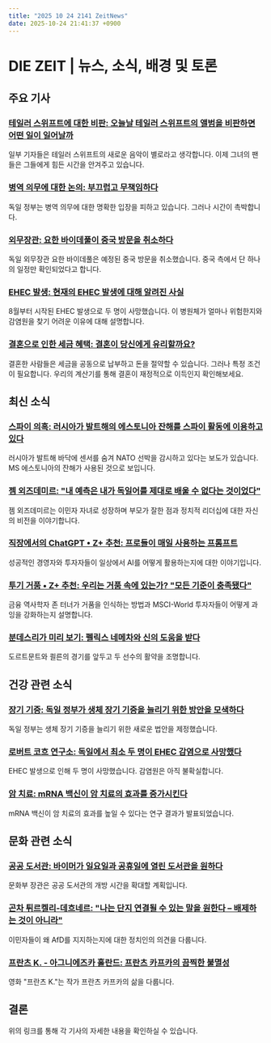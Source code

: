 ```yaml
---
title: "2025 10 24 2141 ZeitNews"
date: 2025-10-24 21:41:37 +0900
---
```


# DIE ZEIT | 뉴스, 소식, 배경 및 토론 
## 주요 기사 
### [테일러 스위프트에 대한 비판: 오늘날 테일러 스위프트의 앨범을 비판하면 어떤 일이 일어날까](https://www.zeit.de/2025/45/kritik-taylor-swift-pop-rezension-journalismus)   
일부 기자들은 테일러 스위프트의 새로운 음악이 별로라고 생각합니다. 이제 그녀의 팬들은 그들에게 힘든 시간을 안겨주고 있습니다.  
### [병역 의무에 대한 논의: 부끄럽고 무책임하다](https://www.zeit.de/politik/deutschland/2025-10/wehrpflicht-gedenken-gefallene-poppy-season-verteidigung-demokratie-gxe)   
독일 정부는 병역 의무에 대한 명확한 입장을 피하고 있습니다. 그러나 시간이 촉박합니다.  
### [외무장관: 요한 바이데풀이 중국 방문을 취소하다](https://www.zeit.de/politik/ausland/2025-10/aussenminister-johann-wadephul-reise-china-verschoben)   
독일 외무장관 요한 바이데풀은 예정된 중국 방문을 취소했습니다. 중국 측에서 단 하나의 일정만 확인되었다고 합니다.  
### [EHEC 발생: 현재의 EHEC 발생에 대해 알려진 사실](https://www.zeit.de/gesundheit/2025-10/ehec-ausbruch-infektion-erkrankung-kinder-tod-faq)   
8월부터 시작된 EHEC 발생으로 두 명이 사망했습니다. 이 병원체가 얼마나 위험한지와 감염원을 찾기 어려운 이유에 대해 설명합니다.  
### [결혼으로 인한 세금 혜택: 결혼이 당신에게 유리할까요?](https://www.zeit.de/arbeit/2025-10/steuervorteile-ehe-einkommen-ersparnis-rechner)    
결혼한 사람들은 세금을 공동으로 납부하고 돈을 절약할 수 있습니다. 그러나 특정 조건이 필요합니다. 우리의 계산기를 통해 결혼이 재정적으로 이득인지 확인해보세요.  
## 최신 소식  
### [스파이 의혹: 러시아가 발트해의 에스토니아 잔해를 스파이 활동에 이용하고 있다](https://www.zeit.de/politik/ausland/2025-10/ostsee-ms-estonia-russland-spionage)   
러시아가 발트해 바닥에 센서를 숨겨 NATO 선박을 감시하고 있다는 보도가 있습니다. MS 에스토니아의 잔해가 사용된 것으로 보입니다.  
### [젬 외즈데미르: "내 예측은 내가 독일어를 제대로 배울 수 없다는 것이었다"](https://www.zeit.de/politik/deutschland/2025-10/cem-oezdemir-migration-gastarbeiter-integration-gruene)   
젬 외즈데미르는 이민자 자녀로 성장하며 부모가 잘한 점과 정치적 리더십에 대한 자신의 비전을 이야기합니다.  
### [직장에서의 ChatGPT • Z+ 추천: 프로들이 매일 사용하는 프롬프트](https://www.zeit.de/arbeit/2025-09/chatgpt-alltag-kuenstliche-intelligenz-arbeit-tipps)   
성공적인 경영자와 투자자들이 일상에서 AI를 어떻게 활용하는지에 대한 이야기입니다.  
### [투기 거품 • Z+ 추천: 우리는 거품 속에 있는가? "모든 기준이 충족됐다"](https://www.zeit.de/geld/2025-10/spekulationsblasen-boerse-bitcoin-aktien-kuenstliche-intelligenz-john-turner)   
금융 역사학자 존 터너가 거품을 인식하는 방법과 MSCI-World 투자자들이 어떻게 과잉을 강화하는지 설명합니다.  
### [분데스리가 미리 보기: 펠릭스 네메차와 신의 도움을 받다](https://www.zeit.de/sport/2025-10/felix-nmecha-gott-borussia-dortmund-bundesliga-vincent-kompany)    
도르트문트와 쾰른의 경기를 앞두고 두 선수의 활약을 조명합니다.  
## 건강 관련 소식  
### [장기 기증: 독일 정부가 생체 장기 기증을 늘리기 위한 방안을 모색하다](https://www.zeit.de/gesundheit/2025-10/bundesregierung-organspende-gesetz-aenderung-lebendspende-niere-leber)   
독일 정부는 생체 장기 기증을 늘리기 위한 새로운 법안을 제정했습니다.  
### [로버트 코흐 연구소: 독일에서 최소 두 명이 EHEC 감염으로 사망했다](https://www.zeit.de/gesundheit/2025-10/ehec-robert-koch-institut-infektion-tot)   
EHEC 발생으로 인해 두 명이 사망했습니다. 감염원은 아직 불확실합니다.  
### [암 치료: mRNA 백신이 암 치료의 효과를 증가시킨다](https://www.zeit.de/gesundheit/2025-10/krebsmedizin-mrna-impfstoffe-krebstherapie-wirksamkeit)   
mRNA 백신이 암 치료의 효과를 높일 수 있다는 연구 결과가 발표되었습니다.  
## 문화 관련 소식  
### [공공 도서관: 바이머가 일요일과 공휴일에 열린 도서관을 원하다](https://www.zeit.de/kultur/2025-10/wolfram-weimer-bibliotheken-sonntag-feiertag-oeffnungszeiten)  
문화부 장관은 공공 도서관의 개방 시간을 확대할 계획입니다.  
### [곤차 튀르켈리-데흐네르: "나는 단지 연결될 수 있는 말을 원한다 – 배제하는 것이 아니라"](https://www.zeit.de/kultur/2025-10/gonca-tuerkeli-dehnert-cdu-afd-migrationshintergrund-nrw)   
이민자들이 왜 AfD를 지지하는지에 대한 정치인의 의견을 다룹니다.  
### [프란츠 K. - 아그니에즈카 홀란드: 프란츠 카프카의 끔찍한 불멸성](https://www.zeit.de/2025/45/franz-k-agnieszka-holland-franz-kafka-biopic)  
영화 "프란츠 K."는 작가 프란츠 카프카의 삶을 다룹니다.  
## 결론  
위의 링크를 통해 각 기사의 자세한 내용을 확인하실 수 있습니다.